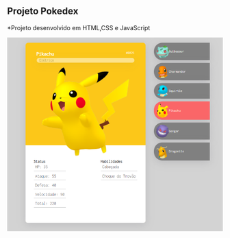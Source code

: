 ## Projeto Pokedex

*Projeto desenvolvido em HTML,CSS e JavaScript

<img src="src/images/Pokedex.png" alt="Print-Pokedex">

